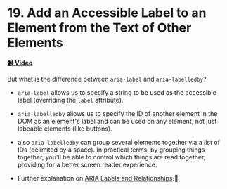  # 19. Add an Accessible Label to an Element from the Text of Other Elements

**[📹 Video](https://egghead.io/lessons/react-add-an-accessible-label-to-an-element-from-the-text-of-other-elements)**


But what is the difference between `aria-label` and `aria-labelledby`?

* `aria-label` allows us to specify a string to be used as the accessible label (overriding the `label` attribute).

* `aria-labelledby` allows us to specify the ID of another element in the DOM as an element's label and can be used on any element, not just labeable elements (like buttons).

* also `aria-labelledby` can group several elements together via a list of IDs (delimited by a space). In practical terms, by grouping things together, you'll be able to control which things are read together, providing for a better screen reader experience.

* Further explanation on [ARIA Labels and Relationships](https://developers.google.com/web/fundamentals/accessibility/semantics-aria/aria-labels-and-relationships).🤔